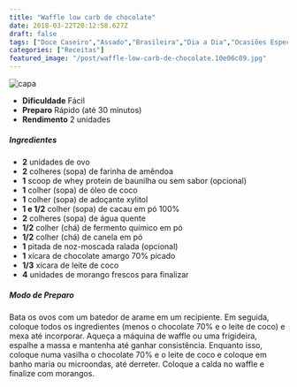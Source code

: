 ```yaml
---
title: "Waffle low carb de chocolate"
date: 2018-03-22T20:12:58.627Z
draft: false
tags: ["Doce Caseiro","Assado","Brasileira","Dia a Dia","Ocasiões Especiais","Leve e Saudável","Café da manhã","Chocolate","Dieta low carb","lanche","Receitas simples e fáceis","Sobremesa"]
categories: ["Receitas"]
featured_image: "/post/waffle-low-carb-de-chocolate.10e06c89.jpg"
---
```


![capa](/post/waffle-low-carb-de-chocolate.10e06c89.jpg)

*   **Dificuldade** Fácil
*   **Preparo** Rápido (até 30 minutos)
*   **Rendimento** 2 unidades

##### Ingredientes

*   **2** unidades de ovo
*   **2** colheres (sopa) de farinha de amêndoa
*   **1** scoop de whey protein de baunilha ou sem sabor (opcional)
*   **1** colher (sopa) de óleo de coco
*   **1** colher (sopa) de adoçante xylitol
*   **1 e 1/2** colher (sopa) de cacau em pó 100%
*   **2** colheres (sopa) de água quente
*   **1/2** colher (chá) de fermento químico em pó
*   **1/2** colher (chá) de canela em pó
*   **1** pitada de noz-moscada ralada (opcional)
*   **1** xícara de chocolate amargo 70% picado
*   **1/3** xícara de leite de coco
*   **4** unidades de morango frescos para finalizar

##### Modo de Preparo

Bata os ovos com um batedor de arame em um recipiente. Em seguida, coloque todos os ingredientes (menos o chocolate 70% e o leite de coco) e mexa até incorporar. Aqueça a máquina de waffle ou uma frigideira, espalhe a massa e mantenha até ganhar consistência. Enquanto isso, coloque numa vasilha o chocolate 70% e o leite de coco e coloque em banho maria ou microondas, até derreter. Coloque a calda no waffle e finalize com morangos.
